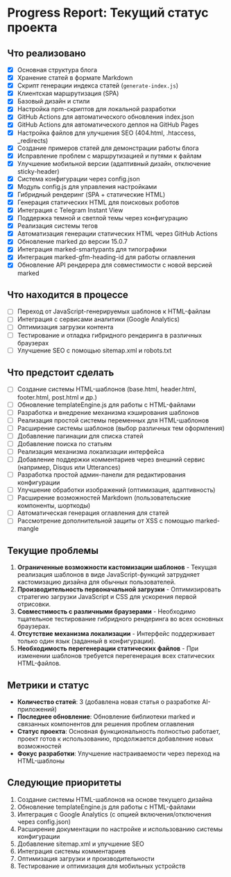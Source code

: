 # Progress Report: Текущий статус проекта

## Что реализовано
- [x] Основная структура блога
- [x] Хранение статей в формате Markdown
- [x] Скрипт генерации индекса статей (`generate-index.js`)
- [x] Клиентская маршрутизация (SPA)
- [x] Базовый дизайн и стили
- [x] Настройка npm-скриптов для локальной разработки
- [x] GitHub Actions для автоматического обновления index.json
- [x] GitHub Actions для автоматического деплоя на GitHub Pages
- [x] Настройка файлов для улучшения SEO (404.html, .htaccess, _redirects)
- [x] Создание примеров статей для демонстрации работы блога
- [x] Исправление проблем с маршрутизацией и путями к файлам
- [x] Улучшение мобильной версии (адаптивный дизайн, отключение sticky-header)
- [x] Система конфигурации через config.json
- [x] Модуль config.js для управления настройками
- [x] Гибридный рендеринг (SPA + статические HTML)
- [x] Генерация статических HTML для поисковых роботов
- [x] Интеграция с Telegram Instant View
- [x] Поддержка темной и светлой темы через конфигурацию
- [x] Реализация системы тегов
- [x] Автоматизация генерации статических HTML через GitHub Actions
- [x] Обновление marked до версии 15.0.7
- [x] Интеграция marked-smartypants для типографики
- [x] Интеграция marked-gfm-heading-id для работы оглавления
- [x] Обновление API рендерера для совместимости с новой версией marked

## Что находится в процессе
- [ ] Переход от JavaScript-генерируемых шаблонов к HTML-файлам
- [ ] Интеграция с сервисами аналитики (Google Analytics)
- [ ] Оптимизация загрузки контента
- [ ] Тестирование и отладка гибридного рендеринга в различных браузерах
- [ ] Улучшение SEO с помощью sitemap.xml и robots.txt

## Что предстоит сделать
- [ ] Создание системы HTML-шаблонов (base.html, header.html, footer.html, post.html и др.)
- [ ] Обновление templateEngine.js для работы с HTML-файлами
- [ ] Разработка и внедрение механизма кэширования шаблонов
- [ ] Реализация простой системы переменных для HTML-шаблонов
- [ ] Расширение системы шаблонов (выбор различных тем оформления)
- [ ] Добавление пагинации для списка статей
- [ ] Добавление поиска по статьям
- [ ] Реализация механизма локализации интерфейса
- [ ] Добавление поддержки комментариев через внешний сервис (например, Disqus или Utterances)
- [ ] Разработка простой админ-панели для редактирования конфигурации
- [ ] Улучшение обработки изображений (оптимизация, адаптивность)
- [ ] Расширение возможностей Markdown (пользовательские компоненты, шорткоды)
- [ ] Автоматическая генерация оглавления для статей
- [ ] Рассмотрение дополнительной защиты от XSS с помощью marked-mangle

## Текущие проблемы
1. **Ограниченные возможности кастомизации шаблонов** - Текущая реализация шаблонов в виде JavaScript-функций затрудняет кастомизацию дизайна для обычных пользователей.
2. **Производительность первоначальной загрузки** - Оптимизировать стратегию загрузки JavaScript и CSS для ускорения первой отрисовки.
3. **Совместимость с различными браузерами** - Необходимо тщательное тестирование гибридного рендеринга во всех основных браузерах.
4. **Отсутствие механизма локализации** - Интерфейс поддерживает только один язык (заданный в конфигурации).
5. **Необходимость перегенерации статических файлов** - При изменении шаблонов требуется перегенерация всех статических HTML-файлов.

## Метрики и статус
- **Количество статей**: 3 (добавлена новая статья о разработке AI-приложений)
- **Последнее обновление**: Обновление библиотеки marked и связанных компонентов для решения проблем оглавления
- **Статус проекта**: Основная функциональность полностью работает, проект готов к использованию, продолжается добавление новых возможностей
- **Фокус разработки**: Улучшение настраиваемости через переход на HTML-шаблоны

## Следующие приоритеты
1. Создание системы HTML-шаблонов на основе текущего дизайна
2. Обновление templateEngine.js для работы с HTML-файлами
3. Интеграция с Google Analytics (с опцией включения/отключения через config.json)
4. Расширение документации по настройке и использованию системы конфигурации
5. Добавление sitemap.xml и улучшение SEO
6. Интеграция системы комментариев
7. Оптимизация загрузки и производительности 
8. Тестирование и оптимизация для мобильных устройств 
